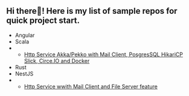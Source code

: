 ## Hi there👋! Here is my list of sample repos for quick project start.
- Angular
- Scala
- - [Http Service Akka/Pekko with Mail Client, PosgresSQL HikariCP Slick, Circe.IO and Docker](https://github.com/redwick/scala-http-service)
- Rust
- NestJS
- - [Http Service wwith Mail Client and File Server feature](https://github.com/redwick/nestjs-mail-service)
